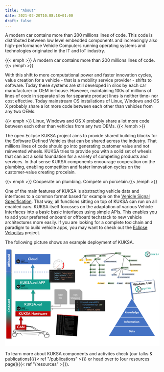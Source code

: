 ```yaml
---
title: "About"
date: 2021-02-20T10:08:18+01:00
draft: false
---
```



A modern car contains more than 200 millions lines of code. This code is distributed between low level embedded components and increasingly also high-performance Vehicle Computers running operating systems and technologies originated in the IT and IoT industry.


{{< emph >}} A modern car contains more than 200 millions lines of code. {{< /emph >}}

With this shift to more computational power and faster innovation cycles, value creation for a vehicle - that is a mobility service provider -  shifts to software. Today these systems are still developed in silos by each car manufacturer or OEM in-house. However, maintaining 100s of millions of lines of code in separate silos for separate product lines is neither time- nor cost effective. Today mainstream OS installations of Linux, Windows and OS X probably share a lot more code between each other than vehicles from any two OEMs.

{{< emph >}} Linux, Windows and OS X probably share a lot more code between each other than vehicles from any two OEMs. {{< /emph >}}


<!--Establishing shared standards and software infrastructure for vehicle software ecosystems ranging from the vehicle itself  to the cloud increases development speed, saves cost and helps establishing markets and open platforms to various automotive players from OEMs to suppliers to third party service providers without compromising safety or security.
-->

The open Eclipse KUKSA project aims to provide shared building blocks for the Software Defined Vehicles that can be shared across the industry. That millions lines of code should go into generating customer value and not reinvented wheels. KUKSA tries to provide you with a solid set of wheels that can act a solid foundation for a variety of competing products and services. In that sense KUKSA components encourage cooperation on the plumbing, enabling competition and faster innovation cycles on the customer-value creating procelain.

{{< emph >}} Cooperate on plumbing. Compete on porcelain.{{< /emph >}}

One of the main features of KUKSA is abstracting vehicle data and interfaces to a common format based for example on the [Vehicle Signal Specification](https://covesa.github.io/vehicle_signal_specification/). That way, all functions sitting on top of KUKSA can run on all enabled cars. KUKSA itself focusses on the adaptation of various Vehicle Interfaces into a basic basic interfaces using simple APIs. 
This enables you to add your preferred onboard or offboard techstack to new vehicle architectures more easily. If you are looking for a complete toolchain and paradigm to build vehicle apps, you may want to check out the [Eclipse Velocitas](https://websites.eclipseprojects.io/velocitas/) project. 

The following picture shows an example deployment of KUKSA.


![Basic KUKSA example deployment](./../img/archexample.png )

To learn more about KUKSA components and activites check [our talks & publications]({{< ref "/publications" >}}) or head over to [our resources page]({{< ref "/resources" >}}).




<!-- ![KUKSA architecture](./EKuksa.png) -->

